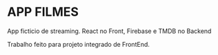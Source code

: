 # APP FILMES

App ficticio de streaming. React no Front, Firebase e TMDB no Backend

Trabalho feito para projeto integrado de FrontEnd.